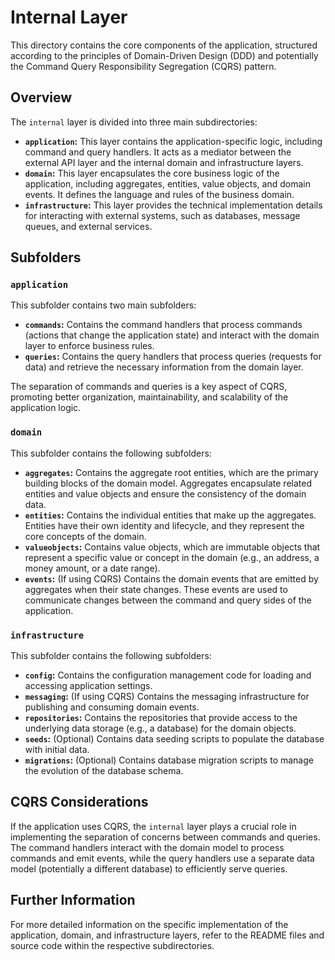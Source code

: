 # Internal Layer

This directory contains the core components of the application, structured according to the principles of Domain-Driven Design (DDD) and potentially the Command Query Responsibility Segregation (CQRS) pattern.

## Overview

The `internal` layer is divided into three main subdirectories:

* **`application`:** This layer contains the application-specific logic, including command and query handlers. It acts as a mediator between the external API layer and the internal domain and infrastructure layers.
* **`domain`:** This layer encapsulates the core business logic of the application, including aggregates, entities, value objects, and domain events. It defines the language and rules of the business domain.
* **`infrastructure`:** This layer provides the technical implementation details for interacting with external systems, such as databases, message queues, and external services.

## Subfolders

### `application`

This subfolder contains two main subfolders:

* **`commands`:** Contains the command handlers that process commands (actions that change the application state) and interact with the domain layer to enforce business rules.
* **`queries`:** Contains the query handlers that process queries (requests for data) and retrieve the necessary information from the domain layer.

The separation of commands and queries is a key aspect of CQRS, promoting better organization, maintainability, and scalability of the application logic.

### `domain`

This subfolder contains the following subfolders:

* **`aggregates`:** Contains the aggregate root entities, which are the primary building blocks of the domain model. Aggregates encapsulate related entities and value objects and ensure the consistency of the domain data.
* **`entities`:** Contains the individual entities that make up the aggregates. Entities have their own identity and lifecycle, and they represent the core concepts of the domain.
* **`valueobjects`:** Contains value objects, which are immutable objects that represent a specific value or concept in the domain (e.g., an address, a money amount, or a date range).
* **`events`:** (If using CQRS) Contains the domain events that are emitted by aggregates when their state changes. These events are used to communicate changes between the command and query sides of the application.

### `infrastructure`

This subfolder contains the following subfolders:

* **`config`:** Contains the configuration management code for loading and accessing application settings.
* **`messaging`:** (If using CQRS) Contains the messaging infrastructure for publishing and consuming domain events.
* **`repositories`:** Contains the repositories that provide access to the underlying data storage (e.g., a database) for the domain objects.
* **`seeds`:** (Optional) Contains data seeding scripts to populate the database with initial data.
* **`migrations`:** (Optional) Contains database migration scripts to manage the evolution of the database schema.

## CQRS Considerations

If the application uses CQRS, the `internal` layer plays a crucial role in implementing the separation of concerns between commands and queries. The command handlers interact with the domain model to process commands and emit events, while the query handlers use a separate data model (potentially a different database) to efficiently serve queries.

## Further Information

For more detailed information on the specific implementation of the application, domain, and infrastructure layers, refer to the README files and source code within the respective subdirectories.
